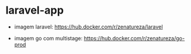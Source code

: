 # laravel-app

* imagem laravel: https://hub.docker.com/r/zenatureza/laravel

* imagem go com multistage: https://hub.docker.com/r/zenatureza/go-prod
